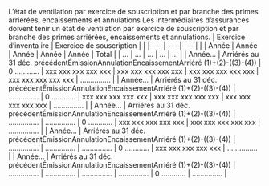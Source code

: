 L’état de ventilation par exercice de souscription et par branche des primes arriérées, encaissements et annulations
Les intermédiaires d’assurances doivent tenir un état de ventilation par exercice de souscription et par branche des primes arriérées, encaissements et annulations.
| Exercice d’inventa ire | Exercice de souscription |  |
| --- | --- | --- |
|  | Année | Année | Année | Année | Année | Total |
| ... | ... | ... | ... | ... |
| Année... | Arriérés au 31 déc. précédentÉmissionAnnulationEncaissementArriéré (1)+(2)-((3)-(4)) | 0 ............ | xxx xxx xxx xxx xxx | xxx xxx xxx xxx xxx | xxx xxx xxx xxx xxx | xxx xxx xxx xxx xxx | ............... |
| Année... | Arriérés au 31 déc. précédentÉmissionAnnulationEncaissementArriéré (1)+(2)-((3)-(4)) | ............... | 0 ............ | xxx xxx xxx xxx xxx | xxx xxx xxx xxx xxx | xxx xxx xxx xxx xxx | ............... |
| Année... | Arriérés au 31 déc. précédentÉmissionAnnulationEncaissementArriéré (1)+(2)-((3)-(4)) | ............... | ............... | 0 ............ | xxx xxx xxx xxx xxx | xxx xxx xxx xxx xxx | ............... |
| Année... | Arriérés au 31 déc. précédentÉmissionAnnulationEncaissementArriéré (1)+(2)-((3)-(4)) | ............... | ............... | ............... | 0 ............ | xxx xxx xxx xxx xxx | ............... |
| Année... | Arriérés au 31 déc. précédentÉmissionAnnulationEncaissementArriéré (1)+(2)-((3)-(4)) | ............... | ............... | ............... | ............... | 0 ............ | ............... |
